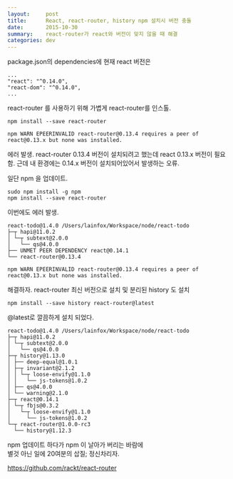 ```yaml
---
layout:     post
title:      React, react-router, history npm 설치시 버전 충돌 
date:       2015-10-30
summary:    react-router가 react와 버전이 맞지 않을 때 해결
categories: dev
---
```


package.json의 dependencies에 현재 react 버전은

    ...
    "react": "^0.14.0",
    "react-dom": "^0.14.0",
    ...

react-router 를 사용하기 위해 가볍게 react-router를 인스톨.
  
    npm install --save react-router
    
    npm WARN EPEERINVALID react-router@0.13.4 requires a peer of react@0.13.x but none was installed.

에러 발생. react-router 0.13.4 버전이 설치되려고 했는데 react 0.13.x 버전이 필요함. 근데 내 환경에는 0.14.x 버전이 설치되어있어서 발생하는 오류.  

일단 npm 을 업데이트.
  
    sudo npm install -g npm
    npm install --save react-router
    
이번에도 에러 발생.
  
    react-todo@1.4.0 /Users/lainfox/Workspace/node/react-todo
    ├─┬ hapi@11.0.2
    │ └─┬ subtext@2.0.0
    │   └── qs@4.0.0 
    ├── UNMET PEER DEPENDENCY react@0.14.1
    └── react-router@0.13.4 
    
    npm WARN EPEERINVALID react-router@0.13.4 requires a peer of react@0.13.x but none was installed.
    
해결하자.
react-router 최신 버전으로 설치 및 분리된 history 도 설치
  
    npm install --save history react-router@latest
    
@latest로 깔끔하게 설치 되었다.

    react-todo@1.4.0 /Users/lainfox/Workspace/node/react-todo
    ├─┬ hapi@11.0.2
    │ └─┬ subtext@2.0.0
    │   └── qs@4.0.0 
    ├─┬ history@1.13.0 
    │ ├── deep-equal@1.0.1 
    │ ├─┬ invariant@2.1.2 
    │ │ └─┬ loose-envify@1.1.0 
    │ │   └── js-tokens@1.0.2 
    │ ├── qs@4.0.0 
    │ └── warning@2.1.0 
    ├─┬ react@0.14.1
    │ └─┬ fbjs@0.3.2
    │   └─┬ loose-envify@1.1.0 
    │     └── js-tokens@1.0.2 
    └─┬ react-router@1.0.0-rc3 
      └── history@1.12.3 
      
    
npm 업데이트 하다가 npm 이 날아가 버리는 바람에  
별것 아닌 일에 20여분의 삽질; 정신차리자.

https://github.com/rackt/react-router
